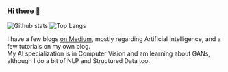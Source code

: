 ### Hi there 👋
![Github stats](https://github-readme-stats.vercel.app/api?username=djthegr8&count_private=true&include_all_commits=true&show_icons=true&theme=synthwave&line_height=20)
![Top Langs](https://github-readme-stats.vercel.app/api/top-langs/?username=djthegr8&theme=synthwave&layout=compact)
     
I have a few blogs [on Medium](https://dj-ai.medium.com/), mostly regarding Artificial Intelligence, and a few tutorials on my own blog.   
My AI specialization is in Computer Vision and am learning about GANs, although I do a bit of NLP and Structured Data too.    
     
<!--
**djthegr8/djthegr8** is a ✨ _special_ ✨ repository because its `README.md` (this file) appears on your GitHub profile.

Here are some ideas to get you started:

- 🔭 I’m currently working on ...
- 🌱 I’m currently learning ...
- 👯 I’m looking to collaborate on ...
- 🤔 I’m looking for help with ...
- 💬 Ask me about ...
- 📫 How to reach me: ...
- 😄 Pronouns: ...
- ⚡ Fun fact: ...
-->
